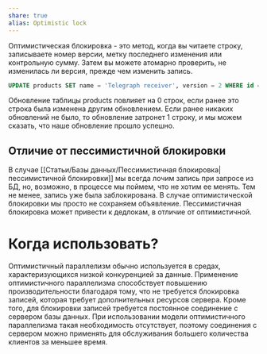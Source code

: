 ```yaml
---
share: true
alias: Optimistic lock
---
```


Оптимистическая блокировка - это метод, когда вы читаете строку, записываете номер версии, метку последнего изменения или контрольную сумму. Затем вы можете атомарно проверить, не изменилась ли версия, прежде чем изменить запись.

```sql
UPDATE products SET name = 'Telegraph receiver', version = 2 WHERE id = 1 AND version = 1
```

Обновление таблицы products повлияет на 0 строк, если ранее это строка была изменена другим обновлением. Если ранее никаких обновлений не было, то обновление затронет 1 строку, и мы можем сказать, что наше обновление прошло успешно.

## Отличие от пессимистичной блокировки
В случае [[Статьи/Базы данных/Пессимистичная блокировка|пессимистичной блокировки]] мы всегда лочим запись при запросе из БД, но, возможно, в процессе мы поймем, что не хотим ее менять. Тем не менее, запись уже была заблокирована. В случае оптимистической блокировки мы просто не сохраняем объявление.
Пессимистичная блокировка может привести к дедлокам, в отличие от оптимистичной.

# Когда использовать?
Оптимистичный параллелизм обычно используется в средах, характеризующихся низкой конкуренцией за данные. Применение оптимистичного параллелизма способствует повышению производительности благодаря тому, что не требуется блокировка записей, которая требует дополнительных ресурсов сервера. Кроме того, для блокировки записей требуется постоянное соединение с сервером базы данных. При использовании модели оптимистичного параллелизма такая необходимость отсутствует, поэтому соединения с сервером можно применять для обслуживания большего количества клиентов за меньшее время.